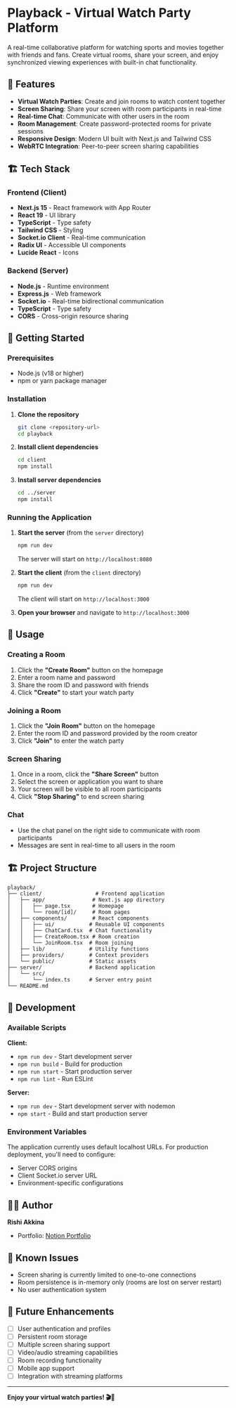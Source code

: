 # Playback - Virtual Watch Party Platform

A real-time collaborative platform for watching sports and movies together with friends and fans. Create virtual rooms, share your screen, and enjoy synchronized viewing experiences with built-in chat functionality.

## 🎯 Features

- **Virtual Watch Parties**: Create and join rooms to watch content together
- **Screen Sharing**: Share your screen with room participants in real-time
- **Real-time Chat**: Communicate with other users in the room
- **Room Management**: Create password-protected rooms for private sessions
- **Responsive Design**: Modern UI built with Next.js and Tailwind CSS
- **WebRTC Integration**: Peer-to-peer screen sharing capabilities

## 🏗️ Tech Stack

### Frontend (Client)
- **Next.js 15** - React framework with App Router
- **React 19** - UI library
- **TypeScript** - Type safety
- **Tailwind CSS** - Styling
- **Socket.io Client** - Real-time communication
- **Radix UI** - Accessible UI components
- **Lucide React** - Icons

### Backend (Server)
- **Node.js** - Runtime environment
- **Express.js** - Web framework
- **Socket.io** - Real-time bidirectional communication
- **TypeScript** - Type safety
- **CORS** - Cross-origin resource sharing

## 🚀 Getting Started

### Prerequisites

- Node.js (v18 or higher)
- npm or yarn package manager

### Installation

1. **Clone the repository**
   ```bash
   git clone <repository-url>
   cd playback
   ```

2. **Install client dependencies**
   ```bash
   cd client
   npm install
   ```

3. **Install server dependencies**
   ```bash
   cd ../server
   npm install
   ```

### Running the Application

1. **Start the server** (from the `server` directory)
   ```bash
   npm run dev
   ```
   The server will start on `http://localhost:8080`

2. **Start the client** (from the `client` directory)
   ```bash
   npm run dev
   ```
   The client will start on `http://localhost:3000`

3. **Open your browser** and navigate to `http://localhost:3000`

## 📖 Usage

### Creating a Room

1. Click the **"Create Room"** button on the homepage
2. Enter a room name and password
3. Share the room ID and password with friends
4. Click **"Create"** to start your watch party

### Joining a Room

1. Click the **"Join Room"** button on the homepage
2. Enter the room ID and password provided by the room creator
3. Click **"Join"** to enter the watch party

### Screen Sharing

1. Once in a room, click the **"Share Screen"** button
2. Select the screen or application you want to share
3. Your screen will be visible to all room participants
4. Click **"Stop Sharing"** to end screen sharing

### Chat

- Use the chat panel on the right side to communicate with room participants
- Messages are sent in real-time to all users in the room

## 🏗️ Project Structure

```
playback/
├── client/                 # Frontend application
│   ├── app/               # Next.js app directory
│   │   ├── page.tsx       # Homepage
│   │   └── room/[id]/     # Room pages
│   ├── components/        # React components
│   │   ├── ui/           # Reusable UI components
│   │   ├── ChatCard.tsx  # Chat functionality
│   │   ├── CreateRoom.tsx # Room creation
│   │   └── JoinRoom.tsx  # Room joining
│   ├── lib/              # Utility functions
│   ├── providers/        # Context providers
│   └── public/           # Static assets
├── server/               # Backend application
│   └── src/
│       └── index.ts      # Server entry point
└── README.md
```

## 🔧 Development

### Available Scripts

**Client:**
- `npm run dev` - Start development server
- `npm run build` - Build for production
- `npm run start` - Start production server
- `npm run lint` - Run ESLint

**Server:**
- `npm run dev` - Start development server with nodemon
- `npm start` - Build and start production server

### Environment Variables

The application currently uses default localhost URLs. For production deployment, you'll need to configure:

- Server CORS origins
- Client Socket.io server URL
- Environment-specific configurations



## 👨‍💻 Author

**Rishi Akkina**
- Portfolio: [Notion Portfolio](https://rishiakkina.notion.site/Portfolio-1ef7c5483f2e8011a749dde2d11ecea7)

## 🐛 Known Issues

- Screen sharing is currently limited to one-to-one connections
- Room persistence is in-memory only (rooms are lost on server restart)
- No user authentication system

## 🔮 Future Enhancements

- [ ] User authentication and profiles
- [ ] Persistent room storage
- [ ] Multiple screen sharing support
- [ ] Video/audio streaming capabilities
- [ ] Room recording functionality
- [ ] Mobile app support
- [ ] Integration with streaming platforms

---

**Enjoy your virtual watch parties! 🎬🏈** 
